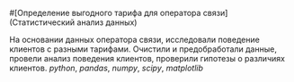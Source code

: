 #[Определение выгодного тарифа для оператора связи](Статистический анализ данных)

На основании данных оператора связи, исследовали поведение клиентов с разными тарифами. 
Очистили и предобработали данные, провели анализ поведения клиентов, проверили гипотезы о различиях клиентов. *python*, *pandas*, *numpy*, *scipy*, *matplotlib*
